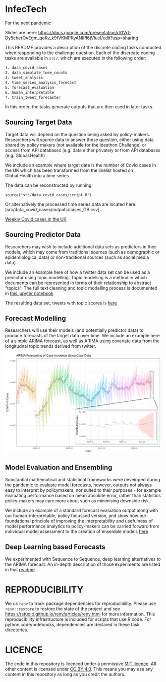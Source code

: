 # InfecTech
For the next pandemic

Slides are here: https://docs.google.com/presentation/d/1Vrt-Dy5cherOvEgm_qoKv_k9fVKMPKyANIPI6jVlueI/edit?usp=sharing

This README provides a description of the discrete coding tasks conducted when responding to the challenge question. Each of the discreate coding tasks are available in `src/`, which are executed in the following order:

```
1. data_covid_cases
2. data_simulate_twee_counts
3. tweet_analysis
4. time_series_analysis_forecast
5. forecast_evaluation
6. human_interpretable
7. train_tweet_forecaster
```
In this order, the tasks generate outputs that are then used in later tasks. 

## Sourcing Target Data

Target data will depend on the question being asked by policy-makers. Researchers will source data to answer these question, either using data shared by policy makers (not available for the Ideathon Challenge) or access from API databases (e.g.  data either privately or from API databases (e.g. Global.Health) 

We include an example where target data is the number of Covid cases in the UK which has been transformed from the linelist hosted on Global.Health into a time series

The data can be reconstructed by running:
```
source("src/data_covid_cases/script.R")
```

Or alternatively the processed time series data are located here: [src/data_covid_cases/outputs/cases_GB.csv]

[Weekly Covid cases in the UK](src/data_covid_cases/outputs/cases_GB.png)

## Sourcing Predictor Data

Researchers may wish to include additional data sets as predictors in their models, which may come from traditional sources (such as demographic or epidemiological data) or non-traditional sources (such as social media data). 

We include an example here of how a twitter data set can be used as a predictor using topic modelling. Topic modelling is a method in which documents can be represented in terms of their relationship to abstract "topics". The full text cleaning and topic modelling process is documented in [this jupyter notebook](src/tweet_analysis/text_cleaning.ipynb)

The resulting data set, tweets with topic scores is [here](src/tweet_analysis/tweets_and_topics.csv)

## Forecast Modelling

Researchers will use their models (and potentially predictor data) to produce forecasts of the target data over time. We include an example here of a simple ARIMA forecast, as well as ARIMA using covariate data from the longitudnal topic trends derived from twitter.

![](src/time_series_analysis_forecast/outputs/arima_case_data_forecasting.png)

## Model Evaluation and Ensembling

Substantial mathematical and statistical frameworks were developed during the pandemic to evaluate model forecasts, however, outputs not always easy to interpret by policymakers, nor suited to their purposes - for example evaluating performance based on mean absolute error, rather than statistics policy-makers may care more about such as minimising downside risk.

We include an example of a standard forecast evaluation output along with our human-interpretable, policy focussed version, and show how our foundational principle of improving the interpretability and usefulness of model performance analytics to policy-makers can be carried forward from individual model assessment to the creation of ensemble models 
[here](https://htmlpreview.github.io/?https://raw.githubusercontent.com/OJWatson/InfecTech/main/src/human_interpretable/script.html?token=GHSAT0AAAAAAB325AMYKTUTYAT5OCNXIPJSZFNJM3A)

## Deep Learning based Forecasts

We experimented with Sequence to Sequence, deep learning alternatives to the
ARIMA forecast. An in-depth description of those experiments are listed in that
[readme](src/train_tweet_forecaster/README.md)

# REPRODUCIBILITY

We us `renv` to track package dependencies for reproducibility. Please use `renv::restore` to restore the state of the project and see https://rstudio.github.io/renv/articles/renv.html for more information. This reproducibility infrastructure is included for scripts that use R code. For python code/notebooks, dependencies are declared in these task directories. 

# LICENCE

The code in this repository is licenced under a permissive [MIT licence](https://opensource.org/licenses/MIT). All other content is licensed under [CC BY 4.0](https://creativecommons.org/licenses/by/4.0/). This means you may use any content in this repository as long as you credit the authors.
